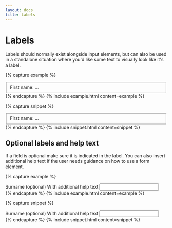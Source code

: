 ```yaml
---
layout: docs
title: Labels
---
```


# Labels

Labels should normally exist alongside input elements, but can also be used in a standalone situation where you'd like some text to visually look like it's a label.

{% capture example %}

<fieldset class="b-none p-0 m-0">
  <label class="block bold lh-2 mb-2" for="firstname">First name:</label>
  ...
</fieldset>
{% endcapture %}
{% include example.html content=example %}

{% capture snippet %}

<fieldset class="b-none p-0 m-0">
  <label class="block bold lh-2 mb-2" for="firstname">First name:</label>
  ...
</fieldset>
{% endcapture %}
{% include snippet.html content=snippet %}

## Optional labels and help text

If a field is optional make sure it is indicated in the label. You can also insert additional help text if the user needs guidance on how to use a form element.

{% capture example %}

  <div class="mb-5">
    <div class="text-input">
      <label class="block bold mb-2" for="surname">Surname
        <span class="ml-1 normal mid-grey">(optional)</span>
        <span class="block regular mid-grey ">With additional help text</span>
      </label>
      <input type="text" id="surname">
    </div>
  </div>
{% endcapture %}
{% include example.html content=example %}

{% capture snippet %}

  <div class="mb-5">
    <div class="text-input">
      <label class="block bold mb-2" for="surname">Surname
        <span class="ml-1 normal mid-grey">(optional)</span>
        <span class="block regular mid-grey ">With additional help text</span>
      </label>
      <input type="text" id="surname">
    </div>
  </div>
{% endcapture %}
{% include snippet.html content=snippet %}
